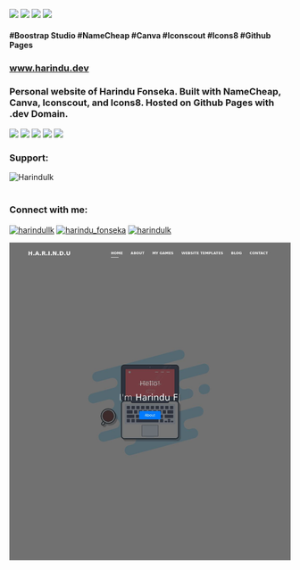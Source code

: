 ![](https://img.shields.io/github/repo-size/Harindulk/harindu.dev?style=plastic)
![](https://img.shields.io/github/languages/count/Harindulk/harindu.dev?style=plastic)
![](https://img.shields.io/github/languages/top/Harindulk/harindu.dev?style=plastic)
![](https://img.shields.io/github/last-commit/Harindulk/harindu.dev?color=red&style=plastic)
#### #Boostrap Studio #NameCheap #Canva #Iconscout #Icons8 #Github Pages
### www.harindu.dev 

### Personal website of Harindu Fonseka. Built with NameCheap, Canva, Iconscout, and Icons8. Hosted on Github Pages with .dev Domain.

![](https://img.shields.io/badge/Bootstrap-563D7C?style=for-the-badge&logo=bootstrap&logoColor=white)
![](https://img.shields.io/badge/jQuery-0769AD?style=for-the-badge&logo=jquery&logoColor=white)
![](https://img.shields.io/badge/HTML5-E34F26?style=for-the-badge&logo=html5&logoColor=white)
![](https://img.shields.io/badge/CSS3-1572B6?style=for-the-badge&logo=css3&logoColor=white)
![](https://img.shields.io/badge/JavaScript-323330?style=for-the-badge&logo=javascript&logoColor=F7DF1E)




<h3 align="left">Support:</h3>
<p><a href="https://www.buymeacoffee.com/Harindulk"> <img align="left" src="https://cdn.buymeacoffee.com/buttons/v2/default-yellow.png" height="50" width="210" alt="Harindulk" /></a></p><br><br>


<h3 align="left">Connect with me:</h3>
<p align="left">
<a href="https://dev.to/harindullk" target="blank"><img align="center" src="https://cdn.jsdelivr.net/npm/simple-icons@3.0.1/icons/dev-dot-to.svg" alt="harindullk" height="30" width="40" /></a>
<a href="https://twitter.com/harindu_fonseka" target="blank"><img align="center" src="https://cdn.jsdelivr.net/npm/simple-icons@3.0.1/icons/twitter.svg" alt="harindu_fonseka" height="30" width="40" /></a>
<a href="https://linkedin.com/in/harindulk" target="blank"><img align="center" src="https://cdn.jsdelivr.net/npm/simple-icons@3.0.1/icons/linkedin.svg" alt="harindulk" height="30" width="40" /></a>
</p>

![Image of Harindulk ](assets/8bf96fa2e7b68e242f656f65d5d8b9c1.jpeg)

